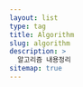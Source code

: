 ```yaml
---
layout: list
type: tag
title: Algorithm
slug: algorithm
description: >
  알고리즘 내용정리  
sitemap: true
---
```

